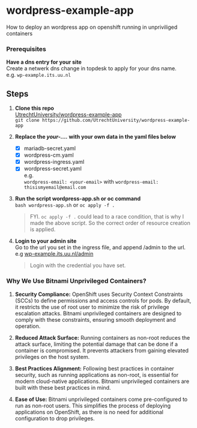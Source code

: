 # wordpress-example-app
How to deploy an wordpress app on openshift running in unpriviliged containers

### Prerequisites

**Have a dns entry for your site**  
  Create a netwerk dns change in topdesk to apply for your dns name.  
  e.g. `wp-example.its.uu.nl`

## Steps

1. **Clone this repo**  
[UtrechtUniversity/wordpress-example-app](https://github.com/UtrechtUniversity/wordpress-example-app)   
`git clone https://github.com/UtrechtUniversity/wordpress-example-app`  

2. **Replace the *your-....* with your own data in the yaml files below**  

     * [x] mariadb-secret.yaml
     * [x] wordpress-cm.yaml
     * [x] wordpress-ingress.yaml
     * [x] wordpress-secret.yaml  
   e.g.  
   `wordpress-email: <your-email>` with `wordpress-email: thisismyemail@email.com`

3. **Run the script wordpress-app.sh or oc command**  
   `bash wordpress-app.sh` or `oc apply -f .`  
   > FYI. `oc apply -f .` could lead to a race condition, that is why I made the above script. So the correct order of resource creation is applied.  

4. **Login to your admin site**  
   Go to the url you set in the ingress file, and append /admin to the url.  
   e.g [wp-example.its.uu.nl/admin](https://wp-example.its.uu.nl/admin)  
   > Login with the credential you have set.

### Why We Use Bitnami Unprivileged Containers?

1. **Security Compliance:**
   OpenShift uses Security Context Constraints (SCCs) to define permissions and access controls for pods. By default, it restricts the use of root user to minimize the risk of privilege escalation attacks. Bitnami unprivileged containers are designed to comply with these constraints, ensuring smooth deployment and operation.

2. **Reduced Attack Surface:**
   Running containers as non-root reduces the attack surface, limiting the potential damage that can be done if a container is compromised. It prevents attackers from gaining elevated privileges on the host system.

3. **Best Practices Alignment:**
   Following best practices in container security, such as running applications as non-root, is essential for modern cloud-native applications. Bitnami unprivileged containers are built with these best practices in mind.

4. **Ease of Use:**
   Bitnami unprivileged containers come pre-configured to run as non-root users. This simplifies the process of deploying applications on OpenShift, as there is no need for additional configuration to drop privileges.


